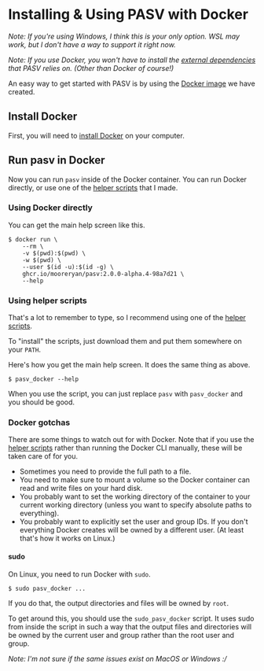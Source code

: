 # Installing & Using PASV with Docker

*Note: If you're using Windows, I think this is your only option.  WSL may work, but I don't have a way to support it right now.*

*Note: If you use Docker, you won't have to install the [external dependencies](./installing-external-dependencies.md) that PASV relies on.  (Other than Docker of course!)*

An easy way to get started with PASV is by using the [Docker image](https://ghcr.io/mooreryan/pasv:2.0.0-alpha.4-98a7d21) we have created.

## Install Docker

First, you will need to [install Docker](https://docs.docker.com/get-docker/) on your computer.

## Run pasv in Docker

Now you can run `pasv` inside of the Docker container.  You can run Docker directly, or use one of the [helper scripts](https://github.com/mooreryan/pasv/tree/master/scripts/docker) that I made.

### Using Docker directly

You can get the main help screen like this.

```
$ docker run \
    --rm \
    -v $(pwd):$(pwd) \
    -w $(pwd) \
    --user $(id -u):$(id -g) \
    ghcr.io/mooreryan/pasv:2.0.0-alpha.4-98a7d21 \
    --help
```

### Using helper scripts

That's a lot to remember to type, so I recommend using one of the [helper scripts](https://github.com/mooreryan/pasv/tree/master/scripts/docker).

To "install" the scripts, just download them and put them somewhere on your `PATH`.

Here's how you get the main help screen.  It does the same thing as above.

```
$ pasv_docker --help
```

When you use the script, you can just replace `pasv` with `pasv_docker` and you should be good.

### Docker gotchas

There are some things to watch out for with Docker.  Note that if you use the [helper scripts](https://github.com/mooreryan/pasv/tree/master/scripts/docker) rather than running the Docker CLI manually, these will be taken care of for you.

* Sometimes you need to provide the full path to a file.
* You need to make sure to mount a volume so the Docker container can read and write files on your hard disk.
* You probably want to set the working directory of the container to your current working directory (unless you want to specify absolute paths to everything).
* You probably want to explicitly set the user and group IDs.  If you don't everything Docker creates will be owned by a different user.  (At least that's how it works on Linux.)

#### sudo

On Linux, you need to run Docker with `sudo`.

```
$ sudo pasv_docker ...
```

If you do that, the output directories and files will be owned by `root`.

To get around this, you should use the `sudo_pasv_docker` script.  It uses sudo from inside the script in such a way that the output files and directories will be owned by the current user and group rather than the root user and group.

*Note: I'm not sure if the same issues exist on MacOS or Windows :/*
